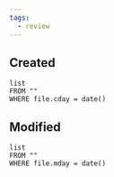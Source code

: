 ```yaml
---
tags:
  - review
---
```

## Created
```dataview
list
FROM ""
WHERE file.cday = date()
```
## Modified
```dataview
list
FROM ""
WHERE file.mday = date()
```